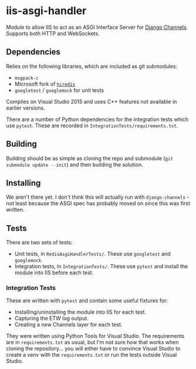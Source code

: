 # iis-asgi-handler

Module to allow IIS to act as an ASGI Interface Server for [Django Channels](https://github.com/andrewgodwin/channels/). Supports both HTTP and WebSockets.


## Dependencies

Relies on the following libraries, which are included as git submodules:

- `msgpack-c`
- Microsoft fork of [`hiredis`](https://github.com/Microsoft/hiredis/)
- `googletest` / `googlemock` for unit tests

Compiles on Visual Studio 2015 and uses C++ features not available in earlier versions.

There are a number of Python dependencies for the integration tests which use `pytest`. These are recorded in `IntegrationTests/requirements.txt`.


## Building

Building should be as simple as cloning the repo and submodule (`git submodule update --init`) and then building the solution.


## Installing

We aren't there yet. I don't think this will actually run with `django-channels` - not least because the ASGI spec has probably moved on since this was first written.


## Tests

There are two sets of tests:

- Unit tests, in `RedisAsgiHandlerTests/`. These use `googletest` and `googlemock`.
- Integration tests, in `IntegrationTests/`. These use `pytest` and install the module into IIS before each test.

### Integration Tests

These are written with `pytest` and contain some useful fixtures for:
 - Installing/uninstalling the module into IIS for each test.
 - Capturing the ETW log output.
 - Creating a new Channels layer for each test.

They were written using Python Tools for Visual Studio. The requirements are in `requirements.txt` as usual, but I'm not sure how that works when cloning the repository... you will either have to convince Visual Studio to create a venv with the `requirements.txt` or run the tests outside Visual Studio.

